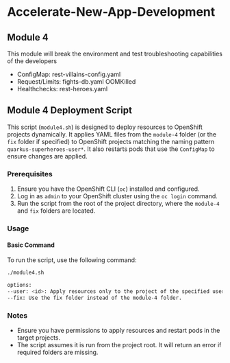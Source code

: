 # Accelerate-New-App-Development

## Module 4

This module will break the environment and test troubleshooting capabilities of the developers

- ConfigMap: rest-villains-config.yaml
- Request/Limits: fights-db.yaml OOMKilled
- Healthchecks: rest-heroes.yaml

## Module 4 Deployment Script

This script (`module4.sh`) is designed to deploy resources to OpenShift projects dynamically. It applies YAML files from the `module-4` folder (or the `fix` folder if specified) to OpenShift projects matching the naming pattern `quarkus-superheroes-user*`. It also restarts pods that use the `ConfigMap` to ensure changes are applied.

### Prerequisites

1. Ensure you have the OpenShift CLI (`oc`) installed and configured.
2. Log in as `admin` to your OpenShift cluster using the `oc login` command.
3. Run the script from the root of the project directory, where the `module-4` and `fix` folders are located.

### Usage

#### Basic Command

To run the script, use the following command:

```bash
./module4.sh

options:
--user: <id>: Apply resources only to the project of the specified user. (eg: 1,2,3)
--fix: Use the fix folder instead of the module-4 folder.
```

### Notes
- Ensure you have permissions to apply resources and restart pods in the target projects.
- The script assumes it is run from the project root. It will return an error if required folders are missing.